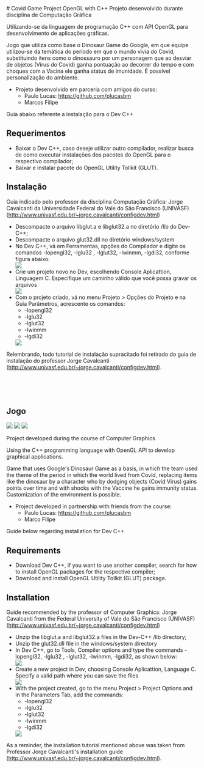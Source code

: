  <meta http-equiv="Content-Security-Policy" content="default-src 'self'">
# Covid Game Project OpenGL with C++
Projeto desenvolvido durante disciplina de Computação Gráfica

Utilizando-se da linguagem de programação C++ com API OpenGL para desenvolvimento de aplicações gráficas.

Jogo que utiliza como base o Dinosaur Game do Google, em que equipe utilizou-se da temática do período em que o mundo vivia do Covid, substituindo itens
como o dinossauro por um personagem que ao desviar de objetos (Vírus do Covid) ganha pontuação ao decorrer do tempo e com choques com a Vacina ele ganha 
status de imunidade. É possível personalização do ambiente.

- Projeto desenvolvido em parceria com amigos do curso:
    - Paulo Lucas: https://github.com/plucasbm
    - Marcos Filipe

Guia abaixo referente a instalação para o Dev C++

## Requerimentos
<ul>
  <li>Baixar o Dev C++, caso deseje utilizar outro compilador, realizar busca de como executar instalações dos pacotes do OpenGL para o respectivo compilador;</li>
  <li>Baixar e instalar pacote do OpenGL Utility Tollkit (GLUT).</li>
</ul>

## Instalação
Guia indicado pelo professor da disciplina Computação Gráfica: Jorge Cavalcanti da Universidade Federal do Vale do São Francisco (UNIVASF) (http://www.univasf.edu.br/~jorge.cavalcanti/configdev.html)
<ul>
  <li>Descompacte o arquivo libglut.a e libglut32.a no diretório /lib do Dev-C++;</li>
  <li>Descompacte o arquivo glut32.dll no diretório windows/system</li>
  <li>No Dev C++, vá em Ferramentas, opções do Compilador e digite os comandos -lopengl32, -lglu32 , -lglut32, -lwinmm, -lgdi32, conforme figura abaixo:</li>
  <img src="http://www.univasf.edu.br/~jorge.cavalcanti/configdev_arquivos/imagem_config.png">
  <li>Crie um projeto novo no Dev, escolhendo Console Aplicattion, Linguagem C. Especifique um caminho válido que você possa gravar os arquivos</li>
  <img src="http://www.univasf.edu.br/~jorge.cavalcanti/configdev_arquivos/image002.jpg">
  <li> Com o projeto criado, vá no menu Projeto > Opções do Projeto e na Guia Parâmetros, acrescente os comandos:
     <ul>
       <li>-lopengl32</li>
       <li>-lglu32</li>
       <li>-lglut32</li>
       <li>-lwinmm</li>
       <li>-lgdi32</li>
     </ul>
  </li>
  <img src="http://www.univasf.edu.br/~jorge.cavalcanti/configdev_arquivos/image004.jpg">
</ul>

Relembrando, todo tutorial de instalação supracitado foi retirado do guia de instalação do professor Jorge Cavalcanti (http://www.univasf.edu.br/~jorge.cavalcanti/configdev.html).

<br>
<br>
<br>

## Jogo
<img src="https://imagizer.imageshack.com/img923/7643/LzFHAC.png">
<img src="https://imagizer.imageshack.com/img922/3273/P24I3s.png">
<img src="https://imagizer.imageshack.com/img922/443/feUMMk.png">

<br>

Project developed during the course of Computer Graphics

Using the C++ programming language with OpenGL API to develop graphical applications.

Game that uses Google's Dinosaur Game as a basis, in which the team used the theme of the period in which the world lived from Covid, replacing items
like the dinosaur by a character who by dodging objects (Covid Virus) gains points over time and with shocks with the Vaccine he gains
immunity status. Customization of the environment is possible.

- Project developed in partnership with friends from the course:
    - Paulo Lucas: https://github.com/plucasbm
    - Marco Filipe

Guide below regarding installation for Dev C++

## Requirements
<ul>
  <li>Download Dev C++, if you want to use another compiler, search for how to install OpenGL packages for the respective compiler;</li>
  <li>Download and install OpenGL Utility Tollkit (GLUT) package.</li>
</ul>

## Installation
Guide recommended by the professor of Computer Graphics: Jorge Cavalcanti from the Federal University of Vale do São Francisco (UNIVASF) (http://www.univasf.edu.br/~jorge.cavalcanti/configdev.html)
<ul>
  <li>Unzip the libglut.a and libglut32.a files in the Dev-C++ /lib directory;</li>
  <li>Unzip the glut32.dll file in the windows/system directory</li>
  <li>In Dev C++, go to Tools, Compiler options and type the commands -lopengl32, -lglu32 , -lglut32, -lwinmm, -lgdi32, as shown below:</li>
  <img src="http://www.univasf.edu.br/~jorge.cavalcanti/configdev_arquivos/imagem_config.png">
  <li>Create a new project in Dev, choosing Console Aplicattion, Language C. Specify a valid path where you can save the files</li>
  <img src="http://www.univasf.edu.br/~jorge.cavalcanti/configdev_arquivos/image002.jpg">
  <li> With the project created, go to the menu Project > Project Options and in the Parameters Tab, add the commands:
     <ul>
       <li>-lopengl32</li>
       <li>-lglu32</li>
       <li>-lglut32</li>
       <li>-lwinmm</li>
       <li>-lgdi32</li>
     </ul>
  </li>
  <img src="http://www.univasf.edu.br/~jorge.cavalcanti/configdev_arquivos/image004.jpg">
</ul>

As a reminder, the installation tutorial mentioned above was taken from Professor Jorge Cavalcanti's installation guide (http://www.univasf.edu.br/~jorge.cavalcanti/configdev.html).
